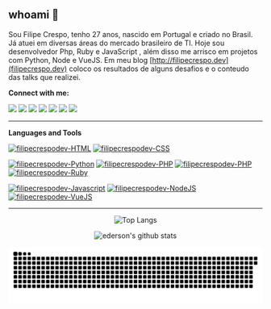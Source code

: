 ## **whoami** 👋

Sou Filipe Crespo, tenho 27 anos, nascido em Portugal e criado no Brasil. Já atuei em diversas áreas do mercado brasileiro de TI. Hoje sou desenvolvedor Php, Ruby e JavaScript , além disso me arrisco em projetos com Python, Node e VueJS. Em meu blog [http://filipecrespo.dev](filipecrespo.dev) coloco os resultados de alguns desafios e o conteudo das talks que realizei.

**Connect with me:**

<a href = "mailto:contato@filipecrespo.dev"><img src="https://img.shields.io/badge/-Gmail-%23333?style=for-the-badge&logo=gmail&logoColor=white" target="_blank"></a>
<a href="https://medium.com/@filipecrespodev" target="_blank"><img src="https://img.shields.io/badge/Medium-12100E?style=for-the-badge&logo=medium&logoColor=white" target="_blank"></a>
<a href="https://medium.com/@filipecrespodev" target="_blank"><img src="https://img.shields.io/badge/dev-12100E?style=for-the-badge&logo=dev.to&logoColor=white" target="_blank"></a>
<a href="https://www.linkedin.com/in/filipescrespo/" target="_blank"><img src="https://img.shields.io/badge/-LinkedIn-%230077B5?style=for-the-badge&logo=linkedin&logoColor=white" target="_blank"></a>
<a href="https://twitter.com/filipecrespodev" target="_blank"><img src="https://img.shields.io/badge/Twitter-1DA1F2?style=for-the-badge&logo=twitter&logoColor=white" target="_blank"></a>
<a href="https://instagram.com/filipecrespodev" target="_blank"><img src="https://img.shields.io/badge/-Instagram-%23E4405F?style=for-the-badge&logo=instagram&logoColor=white" target="_blank"></a>
<a href="https://www.twitch.tv/filipecrespodev" target="_blank"><img src="https://img.shields.io/badge/-Twitch-bf94ff?style=for-the-badge&logo=twitch&logoColor=white" target="_blank"></a>

---

**Languages and Tools**

<a href="#"><img alt="filipecrespodev-HTML" src="https://img.shields.io/badge/HTML5-E34F26?style=for-the-badge&logo=html5&logoColor=white"></a>
<a href="#"><img alt="filipecrespodev-CSS" src="https://img.shields.io/badge/CSS3-1572B6?style=for-the-badge&logo=css3&logoColor=white"></a>


<a href="#"><img alt="filipecrespodev-Python" src="https://img.shields.io/badge/Python-3776AB?style=for-the-badge&logo=python&logoColor=white"></a>
<a href="#"><img alt="filipecrespodev-PHP" src="https://img.shields.io/badge/GOLANG-40add7?style=for-the-badge&logo=go&logoColor=white"></a>
<a href="#"><img alt="filipecrespodev-PHP" src="https://img.shields.io/badge/PHP-8892bf?style=for-the-badge&logo=php&logoColor=white"></a>
<a href="#"><img alt="filipecrespodev-Ruby" src="https://img.shields.io/badge/Ruby-a43201?style=for-the-badge&logo=ruby&logoColor=white"></a>


<a href="#"><img alt="filipecrespodev-Javascript" src="https://img.shields.io/badge/JavaScript-F7DF1E?style=for-the-badge&logo=javascript&logoColor=black"></a>
<a href="#"><img alt="filipecrespodev-NodeJS" src="https://img.shields.io/badge/Node.js-43853D?style=for-the-badge&logo=node.js&logoColor=white"></a>
<a href="#"><img alt="filipecrespodev-VueJS" src="https://img.shields.io/badge/Vue-34495f?style=for-the-badge&logo=vue.js&logoColor=white"></a>

---

<div align="center">

![Top Langs](https://github-readme-stats.vercel.app/api/top-langs/?username=filipecrespodev&theme=dark)

![ederson's github stats](https://github-readme-stats.vercel.app/api?username=filipecrespodev&show_icons=true&theme=radical)

![Snake animation](https://github.com/filipecrespodev/filipecrespodev/blob/output/github-contribution-snake.svg)

</div>
